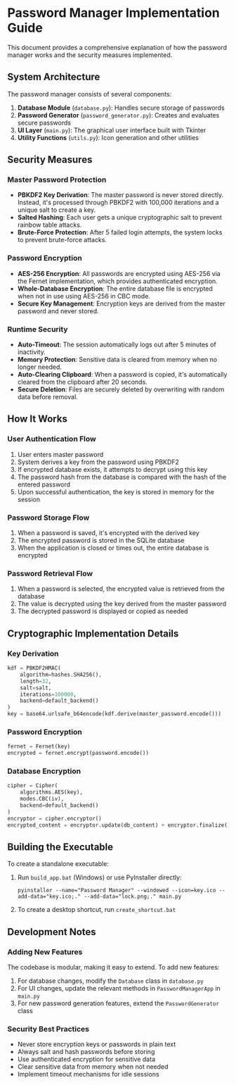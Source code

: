 # Password Manager Implementation Guide

This document provides a comprehensive explanation of how the password manager works and the security measures implemented.

## System Architecture

The password manager consists of several components:

1. **Database Module** (`database.py`): Handles secure storage of passwords
2. **Password Generator** (`password_generator.py`): Creates and evaluates secure passwords
3. **UI Layer** (`main.py`): The graphical user interface built with Tkinter
4. **Utility Functions** (`utils.py`): Icon generation and other utilities

## Security Measures

### Master Password Protection

- **PBKDF2 Key Derivation**: The master password is never stored directly. Instead, it's processed through PBKDF2 with 100,000 iterations and a unique salt to create a key.
- **Salted Hashing**: Each user gets a unique cryptographic salt to prevent rainbow table attacks.
- **Brute-Force Protection**: After 5 failed login attempts, the system locks to prevent brute-force attacks.

### Password Encryption

- **AES-256 Encryption**: All passwords are encrypted using AES-256 via the Fernet implementation, which provides authenticated encryption.
- **Whole-Database Encryption**: The entire database file is encrypted when not in use using AES-256 in CBC mode.
- **Secure Key Management**: Encryption keys are derived from the master password and never stored.

### Runtime Security

- **Auto-Timeout**: The session automatically logs out after 5 minutes of inactivity.
- **Memory Protection**: Sensitive data is cleared from memory when no longer needed.
- **Auto-Clearing Clipboard**: When a password is copied, it's automatically cleared from the clipboard after 20 seconds.
- **Secure Deletion**: Files are securely deleted by overwriting with random data before removal.

## How It Works

### User Authentication Flow

1. User enters master password
2. System derives a key from the password using PBKDF2
3. If encrypted database exists, it attempts to decrypt using this key
4. The password hash from the database is compared with the hash of the entered password
5. Upon successful authentication, the key is stored in memory for the session

### Password Storage Flow

1. When a password is saved, it's encrypted with the derived key
2. The encrypted password is stored in the SQLite database
3. When the application is closed or times out, the entire database is encrypted

### Password Retrieval Flow

1. When a password is selected, the encrypted value is retrieved from the database
2. The value is decrypted using the key derived from the master password
3. The decrypted password is displayed or copied as needed

## Cryptographic Implementation Details

### Key Derivation

```python
kdf = PBKDF2HMAC(
    algorithm=hashes.SHA256(),
    length=32,
    salt=salt,
    iterations=100000,
    backend=default_backend()
)
key = base64.urlsafe_b64encode(kdf.derive(master_password.encode()))
```

### Password Encryption

```python
fernet = Fernet(key)
encrypted = fernet.encrypt(password.encode())
```

### Database Encryption

```python
cipher = Cipher(
    algorithms.AES(key),
    modes.CBC(iv),
    backend=default_backend()
)
encryptor = cipher.encryptor()
encrypted_content = encryptor.update(db_content) + encryptor.finalize()
```

## Building the Executable

To create a standalone executable:

1. Run `build_app.bat` (Windows) or use PyInstaller directly:
   ```
   pyinstaller --name="Password Manager" --windowed --icon=key.ico --add-data="key.ico;." --add-data="lock.png;." main.py
   ```

2. To create a desktop shortcut, run `create_shortcut.bat`

## Development Notes

### Adding New Features

The codebase is modular, making it easy to extend. To add new features:

1. For database changes, modify the `Database` class in `database.py`
2. For UI changes, update the relevant methods in `PasswordManagerApp` in `main.py`
3. For new password generation features, extend the `PasswordGenerator` class

### Security Best Practices

- Never store encryption keys or passwords in plain text
- Always salt and hash passwords before storing
- Use authenticated encryption for sensitive data
- Clear sensitive data from memory when not needed
- Implement timeout mechanisms for idle sessions 